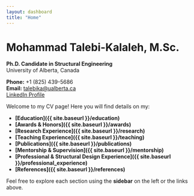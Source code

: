 ```yaml
---
layout: dashboard
title: "Home"
---
```


<!-- Update this top section with your name, a photo if desired, and quick contact info -->
# **Mohammad Talebi-Kalaleh, M.Sc.**

**Ph.D. Candidate in Structural Engineering**  
University of Alberta, Canada  

**Phone:** +1 (825) 439-5686  
**Email:** [talebika@ualberta.ca](mailto:talebika@ualberta.ca)  
[LinkedIn Profile](https://www.linkedin.com/in/mtkalaleh)

Welcome to my CV page! Here you will find details on my:
- **[Education]({{ site.baseurl }}/education)**  
- **[Awards & Honors]({{ site.baseurl }}/awards)**  
- **[Research Experience]({{ site.baseurl }}/research)**  
- **[Teaching Experience]({{ site.baseurl }}/teaching)**  
- **[Publications]({{ site.baseurl }}/publications)**  
- **[Mentorship & Supervision]({{ site.baseurl }}/mentorship)**  
- **[Professional & Structural Design Experience]({{ site.baseurl }}/professional_experience)**  
- **[References]({{ site.baseurl }}/references)**  

Feel free to explore each section using the **sidebar** on the left or the links above.

